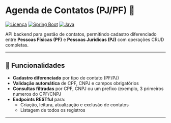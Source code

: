 # Agenda de Contatos (PJ/PF) 📒

[![Licença](https://img.shields.io/badge/license-MIT-blue)](LICENSE)
[![Spring Boot](https://img.shields.io/badge/Spring%20Boot-3.4.2-brightgreen)](https://spring.io/projects/spring-boot)
[![Java](https://img.shields.io/badge/Java-17-orange)](https://www.oracle.com/java/)

API backend para gestão de contatos, permitindo cadastro diferenciado entre **Pessoas Físicas (PF)** e **Pessoas Jurídicas (PJ)** com operações CRUD completas.

---

## 🚀 Funcionalidades

- **Cadastro diferenciado** por tipo de contato (PF/PJ)
- **Validação automática** de CPF, CNPJ e campos obrigatórios
- **Consultas filtradas** por CPF, CNPJ ou um prefixo (exemplo, 3 primeiros numeros do CPF/CNPJ
- **Endpoints RESTful** para:
  - Criação, leitura, atualização e exclusão de contatos
  - Listagem de todos os registros

---
